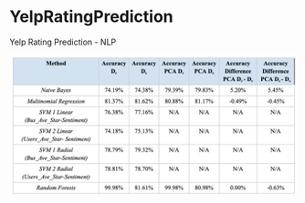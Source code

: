 # YelpRatingPrediction
Yelp Rating Prediction - NLP

![alt text](https://github.com/valeryleslie/YelpRatingPrediction/blob/main/Accuracy-Table.png)

